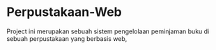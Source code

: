 # Perpustakaan-Web
Project ini merupakan sebuah sistem pengelolaan peminjaman buku di sebuah perpustakaan yang berbasis web, 
